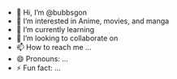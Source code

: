 - 👋 Hi, I’m @bubbsgon
- 👀 I’m interested in Anime, movies, and manga
- 🌱 I’m currently learning
- 💞️ I’m looking to collaborate on
- 📫 How to reach me ...
- 😄 Pronouns: ...
- ⚡ Fun fact: ...

<!---
Creating a full first-person shooter (FPS) game is a complex task, but I can provide you with a basic framework using Unity and C#. Here’s a simple outline to get you started:

### Setting Up Your Project

1. **Install Unity**: Download and install Unity Hub and set up a new 3D project.
2. **Create a Basic Scene**:
   - Add a ground plane (GameObject > 3D Object > Plane).
   - Add some walls or obstacles using cubes (GameObject > 3D Object > Cube).

### Basic Player Movement and Shooting Script

1. **Create a Player Object**:
   - Create a capsule for the player (GameObject > 3D Object > Capsule).
   - Add a camera as a child of the capsule (GameObject > Camera).

2. **Create a Script for Player Control**:
   - Create a new C# script named `PlayerController` and attach it to the capsule.

```csharp
using UnityEngine;

public class PlayerController : MonoBehaviour
{
    public float moveSpeed = 5f;
    public float lookSpeed = 2f;
    public Camera playerCamera;
    
    private float verticalRotation = 0;

    void Update()
    {
        // Player Movement
        float horizontal = Input.GetAxis("Horizontal") * moveSpeed * Time.deltaTime;
        float vertical = Input.GetAxis("Vertical") * moveSpeed * Time.deltaTime;
        transform.Translate(horizontal, 0, vertical);

        // Mouse Look
        float mouseX = Input.GetAxis("Mouse X") * lookSpeed;
        float mouseY = Input.GetAxis("Mouse Y") * lookSpeed;

        verticalRotation -= mouseY;
        verticalRotation = Mathf.Clamp(verticalRotation, -90f, 90f);
        playerCamera.transform.localRotation = Quaternion.Euler(verticalRotation, 0, 0);
        transform.Rotate(0, mouseX, 0);
    }
}
```

3. **Add a Shooting Mechanism**:
   - Create a new script named `Shooting` and attach it to the player or camera.

```csharp
using UnityEngine;

public class Shooting : MonoBehaviour
{
    public GameObject bulletPrefab;
    public Transform bulletSpawnPoint;
    public float bulletSpeed = 20f;

    void Update()
    {
        if (Input.GetButtonDown("Fire1"))
        {
            Shoot();
        }
    }

    void Shoot()
    {
        GameObject bullet = Instantiate(bulletPrefab, bulletSpawnPoint.position, bulletSpawnPoint.rotation);
        Rigidbody rb = bullet.GetComponent<Rigidbody>();
        rb.velocity = bulletSpawnPoint.forward * bulletSpeed;
    }
}
```

4. **Create a Bullet Prefab**:
   - Create a new sphere (GameObject > 3D Object > Sphere) and scale it down to represent a bullet.
   - Add a Rigidbody component to the sphere and make it a prefab by dragging it into the Project folder.
   - Assign this prefab to the `bulletPrefab` variable in the `Shooting` script.

5. **Setting Up the Camera**:
   - In the `PlayerController`, assign the camera to the `playerCamera` variable.

### Basic Game Mechanics

1. **Collisions**: Create a simple script to handle bullet collisions and damage if necessary.
2. **UI**: You can add a simple UI to show health, ammo, or score.

### Building and Testing

- Test your game in the Unity Editor and make adjustments to movement speed, bullet speed, and other parameters as needed.
- When ready, build your game (File > Build Settings).

### Further Development

- Add enemies, health systems, and levels to make it more engaging.
- Implement advanced features like weapon swapping, reloading, or multiplayer support.

This is just a starting point, but it should give you a foundation to build upon for your FPS game!/bubbsgon is a ✨ special ✨ repository because its `README.md` (this file) appears on your GitHub profile.
You can click the Preview link to take a look at your changes.
--->
